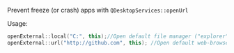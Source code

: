 Prevent freeze (or crash) apps with `QDesktopServices::openUrl`

Usage:
```cpp
openExternal::local("C:", this);//Open default file manager ("explorer" in Windows and "Finder" in MacOSX)
openExternal::url("http://github.com", this); //Open default web-browser
```
